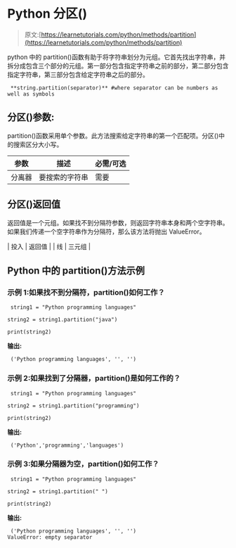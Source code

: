 # Python 分区()

> 原文:[https://learnetutorials.com/python/methods/partition](https://learnetutorials.com/python/methods/partition)

python 中的 partition()函数有助于将字符串划分为元组。它首先找出字符串，并拆分成包含三个部分的元组。第一部分包含指定字符串之前的部分，第二部分包含指定字符串，第三部分包含给定字符串之后的部分。

```
 **string.partition(separator)** #where separator can be numbers as well as symbols 

```

## 分区()参数:

partition()函数采用单个参数。此方法搜索给定字符串的第一个匹配项。分区()中的搜索区分大小写。

| 参数 | 描述 | 必需/可选 |
| --- | --- | --- |
| 分离器 | 要搜索的字符串 | 需要 |

## 分区()返回值

返回值是一个元组。如果找不到分隔符参数，则返回字符串本身和两个空字符串。如果我们传递一个空字符串作为分隔符，那么该方法将抛出 ValueError。

| 投入 | 返回值 |
| 线 | 三元组 |

## Python 中的 partition()方法示例

### 示例 1:如果找不到分隔符，partition()如何工作？

```
 string1 = "Python programming languages"

string2 = string1.partition("java")

print(string2) 

```

**输出:**

```
 ('Python programming languages', '', '') 
```

### 示例 2:如果找到了分隔器，partition()是如何工作的？

```
 string1 = "Python programming languages"

string2 = string1.partition("programming")

print(string2) 

```

**输出:**

```
 ('Python','programming','languages') 
```

### 示例 3:如果分隔器为空，partition()如何工作？

```
 string1 = "Python programming languages"

string2 = string1.partition(" ")

print(string2) 

```

**输出:**

```
 ('Python programming languages', '', '')
ValueError: empty separator 
```